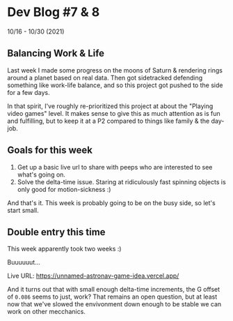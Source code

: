 # Dev Blog #7 & 8

10/16 - 10/30 (2021)

## Balancing Work & Life

Last week I made some progress on the moons of Saturn & rendering rings around a planet based on real data. Then got sidetracked defending something like work-life balance, and so this project got pushed to the side for a few days.

In that spirit, I've roughly re-prioritized this project at about the "Playing video games" level. It makes sense to give this as much attention as is fun and fulfilling, but to keep it at a P2 compared to things like family & the day-job.

## Goals for this week

1. Get up a basic live url to share with peeps who are interested to see what's going on.
2. Solve the delta-time issue. Staring at ridiculously fast spinning objects is only good for motion-sickness :)

And that's it. This week is probably going to be on the busy side, so let's start small.

## Double entry this time

This week apparently took two weeks :)

Buuuuuut...

Live URL: https://unnamed-astronav-game-idea.vercel.app/

And it turns out that with small enough delta-time increments, the G offset of `0.086` seems to just, work? That remains an open question, but at least now that we've slowed the envivonment down enough to be stable we can work on other mecchanics.
